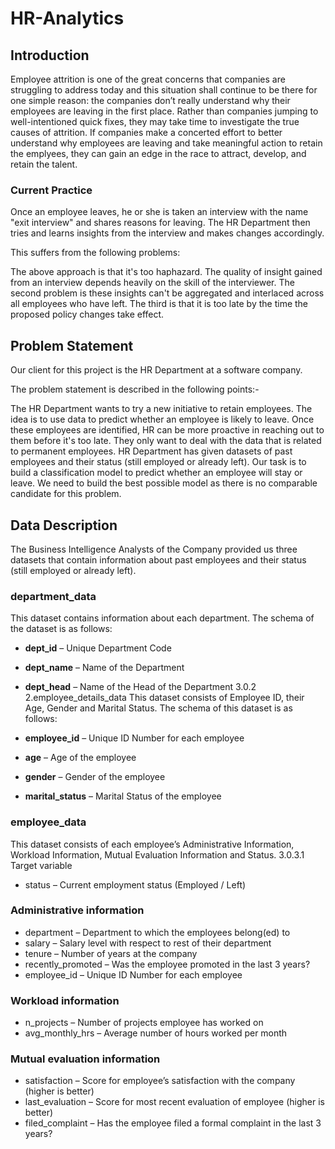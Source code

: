 # HR-Analytics


## Introduction
Employee attrition is one of the great concerns that companies are struggling to address today and this situation shall continue to be there for one simple reason: the companies don’t really understand why their employees are leaving in the first place. Rather than companies jumping to well-intentioned quick fixes, they may take time to investigate the true causes of attrition. If companies make a concerted effort to better understand why employees are leaving and take meaningful action to retain the emplyees, they can gain an edge in the race to attract, develop, and retain the talent.

### Current Practice

Once an employee leaves, he or she is taken an interview with the name "exit interview" and shares reasons for leaving. The HR Department then tries and learns insights from the interview and makes changes accordingly.

This suffers from the following problems:

The above approach is that it's too haphazard. The quality of insight gained from an interview depends heavily on the skill of the interviewer. The second problem is these insights can't be aggregated and interlaced across all employees who have left. The third is that it is too late by the time the proposed policy changes take effect.

## Problem Statement
Our client for this project is the HR Department at a software company.

The problem statement is described in the following points:-

The HR Department wants to try a new initiative to retain employees.
The idea is to use data to predict whether an employee is likely to leave.
Once these employees are identified, HR can be more proactive in reaching out to them before it's too late.
They only want to deal with the data that is related to permanent employees.
HR Department has given datasets of past employees and their status (still employed or already left).
Our task is to build a classification model to predict whether an employee will stay or leave.
We need to build the best possible model as there is no comparable candidate for this problem.

## Data Description
The Business Intelligence Analysts of the Company provided us three datasets that contain information about past employees and their status (still employed or already left).

### department_data
This dataset contains information about each department. The schema of the dataset is as follows:

- **dept_id** – Unique Department Code
- **dept_name** – Name of the Department
- **dept_head** – Name of the Head of the Department
3.0.2  2.employee_details_data
This dataset consists of Employee ID, their Age, Gender and Marital Status. The schema of this dataset is as follows:

- **employee_id** – Unique ID Number for each employee
- **age** – Age of the employee
- **gender** – Gender of the employee
- **marital_status** – Marital Status of the employee

### employee_data
This dataset consists of each employee’s Administrative Information, Workload Information, Mutual Evaluation Information and Status.
3.0.3.1  Target variable
- status – Current employment status (Employed / Left)

### Administrative information
- department – Department to which the employees belong(ed) to
- salary – Salary level with respect to rest of their department
- tenure – Number of years at the company
- recently_promoted – Was the employee promoted in the last 3 years?
- employee_id – Unique ID Number for each employee
### Workload information
- n_projects – Number of projects employee has worked on
- avg_monthly_hrs – Average number of hours worked per month

### Mutual evaluation information
- satisfaction – Score for employee’s satisfaction with the company (higher is better)
- last_evaluation – Score for most recent evaluation of employee (higher is better)
- filed_complaint – Has the employee filed a formal complaint in the last 3 years?
